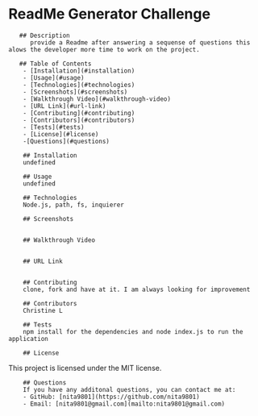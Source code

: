 # ReadMe Generator Challenge

      
       ## Description
          provide a Readme after answering a sequense of questions this alows the developer more time to work on the project.
      
       ## Table of Contents
        - [Installation](#installation)
        - [Usage](#usage)
        - [Technologies](#technologies)
        - [Screenshots](#screenshots)
        - [Walkthrough Video](#walkthrough-video)
        - [URL Link](#url-link)
        - [Contributing](#contributing)
        - [Contributors](#contributors)
        - [Tests](#tests)
        - [License](#license)
        -[Questions](#questions)

        ## Installation
        undefined

        ## Usage
        undefined

        ## Technologies
        Node.js, path, fs, inquierer

        ## Screenshots
        
  
        ## Walkthrough Video
        

        ## URL Link
        
  
        ## Contributing
        clone, fork and have at it. I am always looking for improvement

        ## Contributors
        Christine L 

        ## Tests
        npm install for the dependencies and node index.js to run the application 

        ## License
  
  This project is licensed under the MIT license.

        ## Questions
        If you have any additonal questions, you can contact me at:
        - GitHub: [nita9801](https://github.com/nita9801)
        - Email: [nita9801@gmail.com](mailto:nita9801@gmail.com)
      